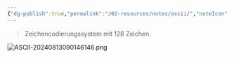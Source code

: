 ```yaml
---
{"dg-publish":true,"permalink":"/02-resources/notes/ascii/","noteIcon":"","updated":"2024-08-13T09:01:47.000+02:00"}
---
```


>Zeichencodierungssystem mit 128 Zeichen.

![ASCII-20240813090146146.png](/img/user/02%20-%20RESOURCES/Files/IMG/ASCII-20240813090146146.png)